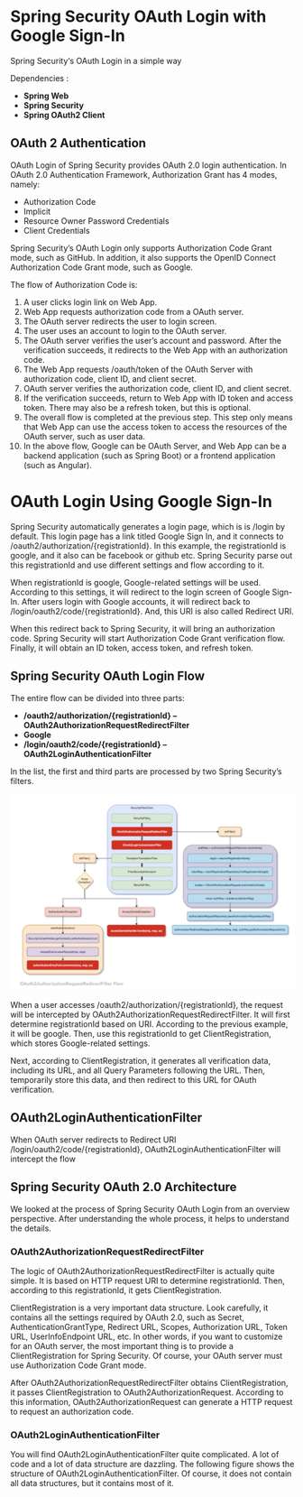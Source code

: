 # Spring Security OAuth Login with Google Sign-In

Spring Security‘s OAuth Login in a simple way

Dependencies : 

- **Spring Web**
- **Spring Security**
- **Spring OAuth2 Client**

## OAuth 2 Authentication

OAuth Login of Spring Security provides OAuth 2.0 login authentication. In OAuth 2.0 Authentication Framework, Authorization Grant has 4 modes, namely:

- Authorization Code
- Implicit
- Resource Owner Password Credentials
- Client Credentials

Spring Security’s OAuth Login only supports Authorization Code Grant mode, such as GitHub. In addition, it also supports the OpenID Connect Authorization Code Grant mode, such as Google.

The flow of Authorization Code is:

1. A user clicks login link on Web App.
2. Web App requests authorization code from a OAuth server.
3. The OAuth server redirects the user to login screen.
4. The user uses an account to login to the OAuth server.
5. The OAuth server verifies the user’s account and password. After the verification succeeds, it redirects to the Web App with an authorization code.
6. The Web App requests /oauth/token of the OAuth Server with authorization code, client ID, and client secret.
7. OAuth server verifies the authorization code, client ID, and client secret.
8. If the verification succeeds, return to Web App with ID token and access token. There may also be a refresh token, but this is optional.
9. The overall flow is completed at the previous step. This step only means that Web App can use the access token to access the resources of the OAuth server, such as user data.
10. In the above flow, Google can be OAuth Server, and Web App can be a backend application (such as Spring Boot) or a frontend application (such as Angular).

# OAuth Login Using Google Sign-In

Spring Security automatically generates a login page, which is is /login by default. This login page has a link titled Google Sign In, and it connects to /oauth2/authorization/{registrationId}. In this example, the registrationId is google, and it also can be facebook or github etc. Spring Security parse out this registrationId and use different settings and flow according to it.

When registrationId is google, Google-related settings will be used. According to this settings, it will redirect to the login screen of Google Sign-In. After users login with Google accounts, it will redirect back to /login/oauth2/code/{registrationId}. And, this URI is also called Redirect URI.

When this redirect back to Spring Security, it will bring an authorization code. Spring Security will start Authorization Code Grant verification flow. Finally, it will obtain an ID token, access token, and refresh token.

## Spring Security OAuth Login Flow

The entire flow can be divided into three parts:

- **/oauth2/authorization/{registrationId} – OAuth2AuthorizationRequestRedirectFilter**
- **Google**
- **/login/oauth2/code/{registrationId} – OAuth2LoginAuthenticationFilter**

In the list, the first and third parts are processed by two Spring Security’s filters.

![OAuth2AuthorizationRequestRedirectFilter Flow](image1.png "OAuth2AuthorizationRequestRedirectFilter Flow")

When a user accesses /oauth2/authorization/{registrationId}, the request will be intercepted by OAuth2AuthorizationRequestRedirectFilter. It will first determine registrationId based on URI. According to the previous example, it will be google. Then, use this registrationId to get ClientRegistration, which stores Google-related settings.

Next, according to ClientRegistration, it generates all verification data, including its URL, and all Query Parameters following the URL. Then, temporarily store this data, and then redirect to this URL for OAuth verification.

## OAuth2LoginAuthenticationFilter

When OAuth server redirects to Redirect URI /login/oauth2/code/{registrationId}, OAuth2LoginAuthenticationFilter will intercept the flow

## Spring Security OAuth 2.0 Architecture

We looked at the process of Spring Security OAuth Login from an overview perspective. After understanding the whole process, it helps to understand the details.

### OAuth2AuthorizationRequestRedirectFilter

The logic of OAuth2AuthorizationRequestRedirectFilter is actually quite simple. It is based on HTTP request URI to determine registrationId. Then, according to this registrationId, it gets ClientRegistration.

ClientRegistration is a very important data structure. Look carefully, it contains all the settings required by OAuth 2.0, such as Secret, AuthenticationGrantType, Redirect URL, Scopes, Authorization URL, Token URL, UserInfoEndpoint URL, etc. In other words, if you want to customize for an OAuth server, the most important thing is to provide a ClientRegistration for Spring Security. Of course, your OAuth server must use Authorization Code Grant mode.

After OAuth2AuthorizationRequestRedirectFilter obtains ClientRegistration, it passes ClientRegistration to OAuth2AuthorizationRequest. According to this information, OAuth2AuthorizationRequest can generate a HTTP request to request an authorization code.

### OAuth2LoginAuthenticationFilter

You will find OAuth2LoginAuthenticationFilter quite complicated. A lot of code and a lot of data structure are dazzling. The following figure shows the structure of OAuth2LoginAuthenticationFilter. Of course, it does not contain all data structures, but it contains most of it.